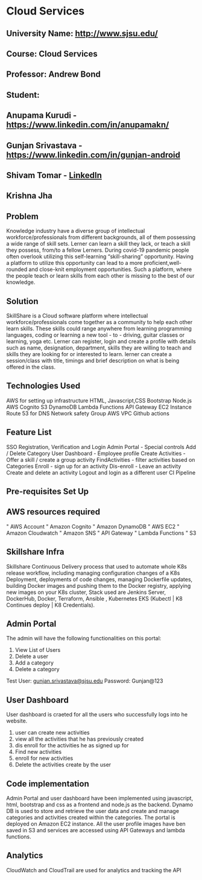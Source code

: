 # Cloud Services

## University Name: http://www.sjsu.edu/ 
## Course: Cloud Services
## Professor: Andrew Bond
## Student: 
## Anupama Kurudi - https://www.linkedin.com/in/anupamakn/
## Gunjan Srivastava - https://www.linkedin.com/in/gunjan-android
## Shivam Tomar - [LinkedIn](https://www.linkedin.com/in/shivam-tomar/)
## Krishna Jha

## Problem 
Knowledge industry have a diverse group of intellectual workforce/professionals from different backgrounds, all of them possessing a wide range of skill sets. Lerner can learn a skill they lack, or teach a skill they possess, from/to a fellow Lerners. During covid-19 pandemic people often overlook utilizing this self-learning “skill-sharing” opportunity. Having a platform to utilize this opportunity can lead to a more proficient,well-rounded and close-knit employment opportunities. Such a platform, where the people teach or learn skills from each other is missing to the best of our knowledge.

## Solution 
SkillShare is a Cloud software platform where intellectual workforce/professionals come together as a community to help each other learn skills. These skills could range anywhere from learning programming languages, coding or learning a new tool - to - driving, guitar classes or learning, yoga etc. Lerner can register, login and create a profile with details such as name, designation, department, skills they are willing to teach and skills they are looking for or interested to learn. lerner can create a session/class with title, timings and brief description on what is being offered in the class.

## Technologies Used
 
AWS for setting up infrastructure
HTML, Javascript,CSS
Bootstrap
Node.js
AWS Cognito
S3 
DynamoDB
Lambda Functions
API Gateway
EC2 Instance
Route 53 for DNS
Network safety Group
AWS VPC
Github actions

## Feature List
SSO Registration, Verification and Login 
Admin Portal - Special controls
Add / Delete Category
User Dashboard - Employee profile
Create Activities - Offer a skill / create a group activity
FindActivities - filter activities based on Categories
Enroll - sign up for an activity
Dis-enroll - Leave an activity
Create and delete an activity
Logout and login as a different user
CI Pipeline

## Pre-requisites Set Up
## AWS resources required
" AWS Account
"	Amazon Cognito
"	Amazon DynamoDB
"	AWS EC2 
"	Amazon Cloudwatch
"	Amazon SNS
"	API Gateway
"	Lambda Functions
"	S3

## Skillshare Infra
Skillshare Continuous Delivery process that used to automate whole K8s release workflow, including managing configuration changes of a K8s Deployment, deployments of code changes, managing Dockerfile updates, building Docker images and pushing them to the Docker registry, applying new images on your K8s cluster, Stack used are
Jenkins Server, DockerHub, Docker, Terraform, Ansible , Kubernetes EKS (Kubectl | K8 Continues deploy | K8 Credentials).

## Admin Portal

The admin will have the following functionalities on this portal: 

1. View List of Users
2. Delete a user
3. Add a category
4. Delete a category

Test User: gunjan.srivastava@sjsu.edu
Password: Gunjan@123

## User Dashboard

User dashboard is craeted for all the users who successfully logs into he website.

1. user can create new activities
2. view all the activities that he has previously created
3. dis enroll for the activities he as signed up for
4. Find new activities
5. enroll for new activities
6. Delete the activities create by the user

## Code implementation
   Admin Portal and user dashboard have been implemented using javascript, html, bootstrap  and css as a frontend and node.js as the backend. Dynamo DB is used to store and retrieve the user data and create and manage categories and activities created within the categories. The portal is deployed on Amazon EC2 instance. All the user profile images have ben saved in S3 and services are accessed using API Gateways and lambda functions.
   
## Analytics

CloudWatch and CloudTrail are used for analytics and tracking the API
